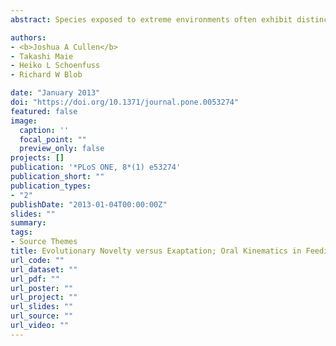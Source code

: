 ```yaml
---
abstract: Species exposed to extreme environments often exhibit distinctive traits that help meet the demands of such habitats. Such traits could evolve independently, but under intense selective pressures of extreme environments some existing structures or behaviors might be coopted to meet specialized demands, evolving via the process of exaptation. We evaluated the potential for exaptation to have operated in the evolution of novel behaviors of the waterfall-climbing gobiid fish genus Sicyopterus. These fish use an “inching” behavior to climb waterfalls, in which an oral sucker is cyclically protruded and attached to the climbing surface. They also exhibit a distinctive feeding behavior, in which the premaxilla is cyclically protruded to scrape diatoms from the substrate. Given the similarity of these patterns, we hypothesized that one might have been coopted from the other. To evaluate this, we filmed climbing and feeding in *Sicyopterus stimpsoni* from Hawai’i, and measured oral kinematics for two comparisons. First, we compared feeding kinematics of *S. stimpsoni* with those for two suction feeding gobiids (*Awaous guamensis* and *Lentipes concolor*), assessing what novel jaw movements were required for algal grazing. Second, we quantified the similarity of oral kinematics between feeding and climbing in *S. stimpsoni*, evaluating the potential for either to represent an exaptation from the other. Premaxillary movements showed the greatest differences between scraping and suction feeding taxa. Between feeding and climbing, overall profiles of oral kinematics matched closely for most variables in *S. stimpsoni*, with only a few showing significant differences in maximum values. Although current data cannot resolve whether oral movements for climbing were coopted from feeding, or feeding movements coopted from climbing, similarities between feeding and climbing kinematics in *S. stimpsoni* are consistent with evidence of exaptation, with modifications, between these behaviors. Such comparisons can provide insight into the evolutionary mechanisms facilitating exploitation of extreme habitats.

authors:
- <b>Joshua A Cullen</b>
- Takashi Maie
- Heiko L Schoenfuss
- Richard W Blob

date: "January 2013"
doi: "https://doi.org/10.1371/journal.pone.0053274"
featured: false
image:
  caption: ''
  focal_point: ""
  preview_only: false
projects: []
publication: '*PLoS ONE, 8*(1) e53274'
publication_short: ""
publication_types:
- "2"
publishDate: "2013-01-04T00:00:00Z"
slides: ""
summary:
tags:
- Source Themes
title: Evolutionary Novelty versus Exaptation; Oral Kinematics in Feeding versus Climbing in the Waterfall-Climbing Hawaiian Goby Sicyopterus stimpsoni
url_code: ""
url_dataset: ""
url_pdf: ""
url_poster: ""
url_project: ""
url_slides: ""
url_source: ""
url_video: ""
---
```


